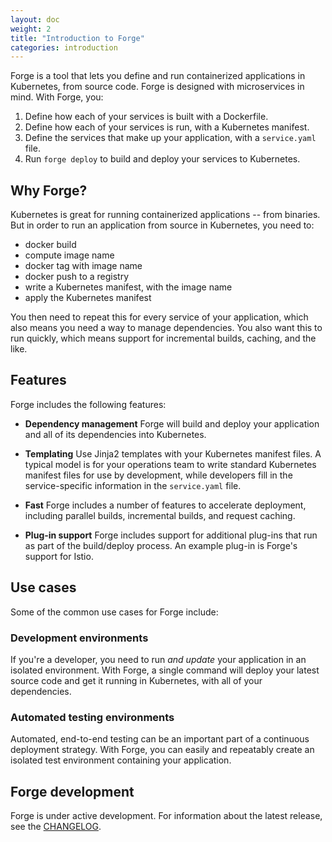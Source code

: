 ```yaml
---
layout: doc
weight: 2
title: "Introduction to Forge"
categories: introduction
---
```


Forge is a tool that lets you define and run containerized applications in Kubernetes, from source code. Forge is designed with microservices in mind. With Forge, you:

1. Define how each of your services is built with a Dockerfile.
2. Define how each of your services is run, with a Kubernetes manifest.
3. Define the services that make up your application, with a `service.yaml` file.
4. Run `forge deploy` to build and deploy your services to Kubernetes.

## Why Forge?

Kubernetes is great for running containerized applications -- from binaries. But in order to run an application from source in Kubernetes, you need to:

* docker build
* compute image name
* docker tag with image name
* docker push to a registry
* write a Kubernetes manifest, with the image name
* apply the Kubernetes manifest

You then need to repeat this for every service of your application, which also means you need a way to manage dependencies. You also want this to run quickly, which means support for incremental builds, caching, and the like.

## Features

Forge includes the following features:

* **Dependency management** Forge will build and deploy your application and all of its dependencies into Kubernetes.

* **Templating** Use Jinja2 templates with your Kubernetes manifest files. A typical model is for your operations team to write standard Kubernetes manifest files for use by development, while developers fill in the service-specific information in the `service.yaml` file.

* **Fast** Forge includes a number of features to accelerate deployment, including parallel builds, incremental builds, and request caching.

* **Plug-in support** Forge includes support for additional plug-ins that run as part of the build/deploy process. An example plug-in is Forge's support for Istio.

## Use cases

Some of the common use cases for Forge include:

### Development environments

If you're a developer, you need to run *and update* your application in an isolated environment. With Forge, a single command will deploy your latest source code and get it running in Kubernetes, with all of your dependencies.

### Automated testing environments

Automated, end-to-end testing can be an important part of a continuous deployment strategy. With Forge, you can easily and repeatably create an isolated test environment containing your application.


## Forge development

Forge is under active development. For information about the latest release, see the [CHANGELOG](../reference/changelog.html).
